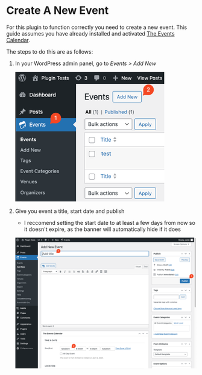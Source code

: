 # Create A New Event

For this plugin to function correctly you need to create a new event. This guide assumes you have already installed and activated [The Events Calendar](https://wordpress.org/plugins/the-events-calendar/).

The steps to do this are as follows:

1. In your WordPress admin panel, go to _Events > Add New_

    ![Step 1](../readme/create-event-1.png)

2. Give you event a title, start date and publish

    - I reccomend setting the start date to at least a few days from now so it doesn't expire, as the banner will automatically hide if it does

    ![Step 2](../readme/create-event-2.png)
